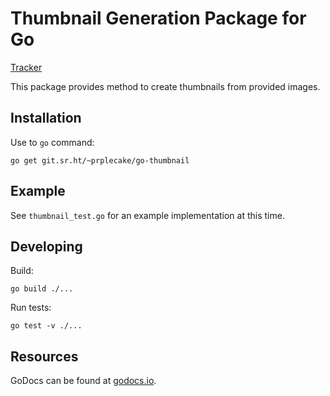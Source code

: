 # Thumbnail Generation Package for Go

[Tracker](https://todo.sr.ht/~prplecake/go-thumbnail)

This package provides method to create thumbnails from provided images.

## Installation

Use to `go` command:

```shell
go get git.sr.ht/~prplecake/go-thumbnail
```

## Example

See `thumbnail_test.go` for an example implementation at this time.

## Developing

Build:

```shell
go build ./...
```

Run tests:

```
go test -v ./...
```

## Resources

GoDocs can be found at [godocs.io][godocs].

[godocs]:https://godocs.io/git.sr.ht/~prplecake/go-thumbnail
